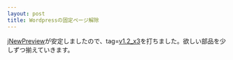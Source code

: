 ```yaml
---
layout: post
title: Wordpressの固定ページ解除
---
```


[jNewPreview](https://raw.githubusercontent.com/xinolinx/xinolinx.github.io/1ccdfdc4e8b9221aa9465b3acae5e6d059341869/js/jquery-jNetPreview-0.0.1.js)が安定しましたので、tag=[v1.2_x3](https://github.com/xinolinx/xinolinx.github.io/releases/tag/v1.2_x3)を打ちました。欲しい部品を少しずつ揃えていきます。
